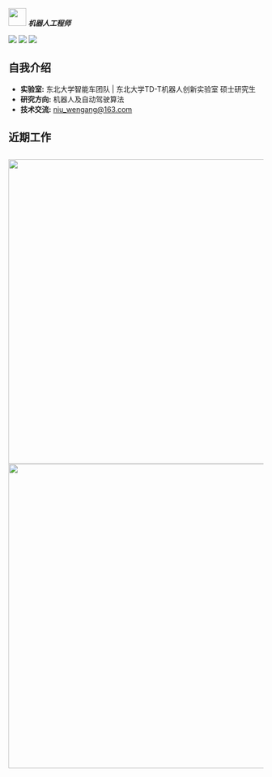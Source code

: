   <img src="https://user-images.githubusercontent.com/5679180/79618120-0daffb80-80be-11ea-819e-d2b0fa904d07.gif" width="35px"> ***机器人工程师***  


[![](https://img.shields.io/badge/Bilibili-robotics%E6%B8%AF-brightgreen)](https://space.bilibili.com/356146260)
[![](https://img.shields.io/badge/CSDN%E5%8D%9A%E5%AE%A2-robotics%E6%B8%AF-brightgreen)](https://blog.csdn.net/weixin_37684239?type=blog)
![](https://visitor-badge.laobi.icu/badge?page_id=niuwengang.visitor-badge)

## 自我介绍
+ **实验室:** 东北大学智能车团队 | 东北大学TD-T机器人创新实验室 硕士研究生
+ **研究方向:** 机器人及自动驾驶算法
+ **技术交流:** niu_wengang@163.com

## 近期工作


##


  <img src="https://github-profile-trophy.vercel.app/?username=niuwengang&theme=dark_lover"  width = "600px"    />        
  <img  src="https://github-readme-activity-graph.cyclic.app/graph?username=niuwengang&theme=vue"   width = "600px" />

